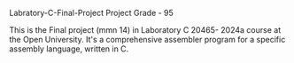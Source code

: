 Labratory-C-Final-Project
Project Grade - 95

This is the Final project (mmn 14) in Laboratory C 20465- 2024a course at the Open University.
It's a comprehensive assembler program for a specific assembly language, written in C.
